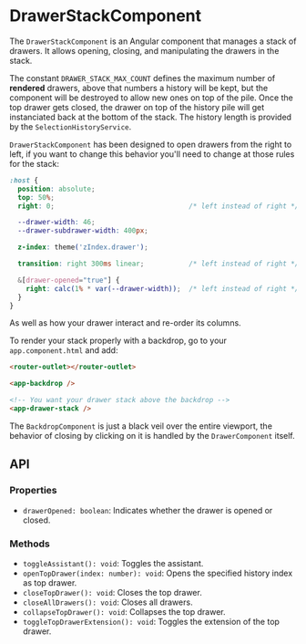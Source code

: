 # DrawerStackComponent

The `DrawerStackComponent` is an Angular component that manages a stack of drawers. It allows opening, closing, and manipulating the drawers in the stack.

The constant `DRAWER_STACK_MAX_COUNT` defines the maximum number of **rendered** drawers, above that numbers a history will be kept, but the component will be destroyed to allow new ones on top of the pile. Once the top drawer gets closed, the drawer on top of the history pile will get instanciated back at the bottom of the stack. The history length is provided by the `SelectionHistoryService`.

`DrawerStackComponent` has been designed to open drawers from the right to left, if you want to change this behavior you'll need to change at those rules for the stack:
```css
:host {
  position: absolute;
  top: 50%;
  right: 0;                                 /* left instead of right */

  --drawer-width: 46;
  --drawer-subdrawer-width: 400px;

  z-index: theme('zIndex.drawer');

  transition: right 300ms linear;           /* left instead of right */

  &[drawer-opened="true"] {
    right: calc(1% * var(--drawer-width));  /* left instead of right */
  }
}
```
As well as how your drawer interact and re-order its columns.

To render your stack properly with a backdrop, go to your `app.component.html` and add:
```html
<router-outlet></router-outlet>

<app-backdrop />

<!-- You want your drawer stack above the backdrop -->
<app-drawer-stack />
```

The `BackdropComponent` is just a black veil over the entire viewport, the behavior of closing by clicking on it is handled by the `DrawerComponent` itself.

## API

### Properties

- `drawerOpened: boolean`: Indicates whether the drawer is opened or closed.

### Methods

- `toggleAssistant(): void`: Toggles the assistant.
- `openTopDrawer(index: number): void`: Opens the specified history index as top drawer.
- `closeTopDrawer(): void`: Closes the top drawer.
- `closeAllDrawers(): void`: Closes all drawers.
- `collapseTopDrawer(): void`: Collapses the top drawer.
- `toggleTopDrawerExtension(): void`: Toggles the extension of the top drawer.
